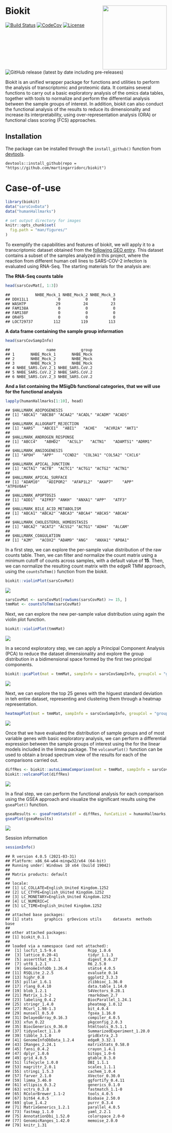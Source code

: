 
# Biokit <img src="man/figures/logo.svg" align="right" height=200 />

[![Build
Status](https://travis-ci.com/martingarridorc/biokit.svg?branch=master)](https://travis-ci.com/martingarridorc/biokit)
[![CodeCov](https://codecov.io/gh/martingarridorc/biokit/branch/master/graph/badge.svg)](https://codecov.io/gh/martingarridorc/biokit/)
[![License](https://img.shields.io/github/license/martingarridorc/biokit.svg?color=yellow)](https://github.com/martingarridorc/biokit/blob/master/LICENSE)
![GitHub release (latest by date including
pre-releases)](https://img.shields.io/github/v/release/martingarridorc/biokit?include_prereleases)

Biokit is an unified wrapper package for functions and utilities to
perform the analysis of transcriptomic and proteomic data. It contains
several functions to carry out a basic exploratory analysis of the omics
data tables, together with tools to normalize and perform the
differential analysis between the sample groups of interest. In
addition, biokit can also conduct the functional analysis of the results
to reduce its dimensionality and increase its interpretability, using
over-representation analysis (ORA) or functional class scoring (FCS)
approaches.

## Installation

The package can be installed through the `install_github()` function
from
[devtools](https://cran.r-project.org/web/packages/devtools/index.html).

    devtools::install_github(repo = "https://github.com/martingarridorc/biokit")

# Case-of-use

``` r
library(biokit)
data("sarsCovData")
data("humanHallmarks")

# set output directory for images
knitr::opts_chunk$set(
  fig.path = "man/figures/"
)
```

To exemplify the capabilities and features of biokit, we will apply it
to a transcriptomic dataset obtained from the [following GEO
entry](https://www.ncbi.nlm.nih.gov/geo/query/acc.cgi?acc=GSE147507).
This dataset contains a subset of the samples analyzed in this project,
where the reaction from different human cell lines to SARS-COV-2
infection is evaluated using RNA-Seq. The starting materials for the
analysis are:

**The RNA-Seq counts table**

``` r
head(sarsCovMat[, 1:3])
```

    ##           NHBE_Mock_1 NHBE_Mock_2 NHBE_Mock_3
    ## DDX11L1             0           0           0
    ## WASH7P             29          24          23
    ## FAM138A             0           0           0
    ## FAM138F             0           0           0
    ## OR4F5               0           0           0
    ## LOC729737         112         119         113

**A data frame containing the sample group information**

``` r
head(sarsCovSampInfo)
```

    ##                name           group
    ## 1       NHBE_Mock_1       NHBE_Mock
    ## 2       NHBE_Mock_2       NHBE_Mock
    ## 3       NHBE_Mock_3       NHBE_Mock
    ## 4 NHBE_SARS.CoV.2_1 NHBE_SARS.CoV.2
    ## 5 NHBE_SARS.CoV.2_2 NHBE_SARS.CoV.2
    ## 6 NHBE_SARS.CoV.2_3 NHBE_SARS.CoV.2

**And a list containing the MSigDb functional categories, that we will
use for the functional analysis**

``` r
lapply(humanHallmarks[1:10], head)
```

    ## $HALLMARK_ADIPOGENESIS
    ## [1] "ABCA1" "ABCB8" "ACAA2" "ACADL" "ACADM" "ACADS"
    ## 
    ## $HALLMARK_ALLOGRAFT_REJECTION
    ## [1] "AARS"   "ABCE1"  "ABI1"   "ACHE"   "ACVR2A" "AKT1"  
    ## 
    ## $HALLMARK_ANDROGEN_RESPONSE
    ## [1] "ABCC4"   "ABHD2"   "ACSL3"   "ACTN1"   "ADAMTS1" "ADRM1"  
    ## 
    ## $HALLMARK_ANGIOGENESIS
    ## [1] "APOH"   "APP"    "CCND2"  "COL3A1" "COL5A2" "CXCL6" 
    ## 
    ## $HALLMARK_APICAL_JUNCTION
    ## [1] "ACTA1" "ACTB"  "ACTC1" "ACTG1" "ACTG2" "ACTN1"
    ## 
    ## $HALLMARK_APICAL_SURFACE
    ## [1] "ADAM10"   "ADIPOR2"  "AFAP1L2"  "AKAP7"    "APP"      "ATP6V0A4"
    ## 
    ## $HALLMARK_APOPTOSIS
    ## [1] "ADD1"  "AIFM3" "ANKH"  "ANXA1" "APP"   "ATF3" 
    ## 
    ## $HALLMARK_BILE_ACID_METABOLISM
    ## [1] "ABCA1" "ABCA2" "ABCA3" "ABCA4" "ABCA5" "ABCA6"
    ## 
    ## $HALLMARK_CHOLESTEROL_HOMEOSTASIS
    ## [1] "ABCA2" "ACAT2" "ACSS2" "ACTG1" "ADH4"  "ALCAM"
    ## 
    ## $HALLMARK_COAGULATION
    ## [1] "A2M"   "ACOX2" "ADAM9" "ANG"   "ANXA1" "APOA1"

In a first step, we can explore the per-sample value distribution of the
raw counts table. Then, we can filter and normalize the count matrix
using a minimum cutoff of counts across samples, with a default value of
**15**. Then, we can normalize the resulting count matrix with the edgeR
TMM approach, using the `countsToTmm()` function from the biokit.

``` r
biokit::violinPlot(sarsCovMat)
```

![](man/figures/unnamed-chunk-5-1.png)<!-- -->

``` r
sarsCovMat <- sarsCovMat[rowSums(sarsCovMat) >= 15, ]
tmmMat <- countsToTmm(sarsCovMat)
```

Next, we can explore the new per-sample value distribution using again
the violin plot function.

``` r
biokit::violinPlot(tmmMat)
```

![](man/figures/unnamed-chunk-6-1.png)<!-- -->

In a second exploratory step, we can apply a Principal Component
Analysis (PCA) to reduce the dataset dimensionality and explore the
group distribution in a bidimensional space formed by the first two
principal components.

``` r
biokit::pcaPlot(mat = tmmMat, sampInfo = sarsCovSampInfo, groupCol = "group")
```

![](man/figures/unnamed-chunk-7-1.png)<!-- -->

Next, we can explore the top 25 genes with the higuest standard
deviation in teh entire dataset, representing and clustering them
through a heatmap representation.

``` r
heatmapPlot(mat = tmmMat, sampInfo = sarsCovSampInfo, groupCol = "group",scaleBy = "row",  nTop = 25)
```

![](man/figures/unnamed-chunk-8-1.png)<!-- -->

Once that we have evaluated the distribution of sample groups and of
most variable genes with basic exploratory analysis, we can perform a
differential expression between the sample groups of interest using the
for the linear models included in the limma package. The `volcanoPlot()`
function can be used to obtain a broad spectrum view of the results for
each of the comparisons carried out.

``` r
diffRes <- biokit::autoLimmaComparison(mat = tmmMat, sampInfo = sarsCovSampInfo, groupCol = "group")
biokit::volcanoPlot(diffRes)
```

![](man/figures/unnamed-chunk-9-1.png)<!-- -->

In a final step, we can perform the functional analysis for each
comparison using the GSEA approach and visualize the significant results
using the `gseaPlot()` function.

``` r
gseaResults <- gseaFromStats(df = diffRes, funCatList = humanHallmarks, rankCol = "logFc", splitCol = "comparison")
gseaPlot(gseaResults)
```

![](man/figures/unnamed-chunk-10-1.png)<!-- -->

Session information

``` r
sessionInfo()
```

    ## R version 4.0.5 (2021-03-31)
    ## Platform: x86_64-w64-mingw32/x64 (64-bit)
    ## Running under: Windows 10 x64 (build 19042)
    ## 
    ## Matrix products: default
    ## 
    ## locale:
    ## [1] LC_COLLATE=English_United Kingdom.1252 
    ## [2] LC_CTYPE=English_United Kingdom.1252   
    ## [3] LC_MONETARY=English_United Kingdom.1252
    ## [4] LC_NUMERIC=C                           
    ## [5] LC_TIME=English_United Kingdom.1252    
    ## 
    ## attached base packages:
    ## [1] stats     graphics  grDevices utils     datasets  methods   base     
    ## 
    ## other attached packages:
    ## [1] biokit_0.1.1
    ## 
    ## loaded via a namespace (and not attached):
    ##  [1] locfit_1.5-9.4              Rcpp_1.0.6                 
    ##  [3] lattice_0.20-41             tidyr_1.1.3                
    ##  [5] assertthat_0.2.1            digest_0.6.27              
    ##  [7] utf8_1.2.1                  R6_2.5.0                   
    ##  [9] GenomeInfoDb_1.26.4         stats4_4.0.5               
    ## [11] RSQLite_2.2.5               evaluate_0.14              
    ## [13] highr_0.8                   ggplot2_3.3.3              
    ## [15] pillar_1.6.1                zlibbioc_1.36.0            
    ## [17] rlang_0.4.10                data.table_1.14.0          
    ## [19] blob_1.2.1                  S4Vectors_0.28.1           
    ## [21] Matrix_1.3-2                rmarkdown_2.7              
    ## [23] labeling_0.4.2              BiocParallel_1.24.1        
    ## [25] stringr_1.4.0               pheatmap_1.0.12            
    ## [27] RCurl_1.98-1.3              bit_4.0.4                  
    ## [29] munsell_0.5.0               fgsea_1.16.0               
    ## [31] DelayedArray_0.16.3         compiler_4.0.5             
    ## [33] xfun_0.22                   pkgconfig_2.0.3            
    ## [35] BiocGenerics_0.36.0         htmltools_0.5.1.1          
    ## [37] tidyselect_1.1.0            SummarizedExperiment_1.20.0
    ## [39] tibble_3.1.0                gridExtra_2.3              
    ## [41] GenomeInfoDbData_1.2.4      edgeR_3.32.1               
    ## [43] IRanges_2.24.1              matrixStats_0.58.0         
    ## [45] fansi_0.4.2                 crayon_1.4.1               
    ## [47] dplyr_1.0.6                 bitops_1.0-6               
    ## [49] grid_4.0.5                  gtable_0.3.0               
    ## [51] lifecycle_1.0.0             DBI_1.1.1                  
    ## [53] magrittr_2.0.1              scales_1.1.1               
    ## [55] stringi_1.5.3               cachem_1.0.4               
    ## [57] farver_2.1.0                XVector_0.30.0             
    ## [59] limma_3.46.0                ggfortify_0.4.11           
    ## [61] ellipsis_0.3.2              generics_0.1.0             
    ## [63] vctrs_0.3.8                 fastmatch_1.1-0            
    ## [65] RColorBrewer_1.1-2          tools_4.0.5                
    ## [67] bit64_4.0.5                 Biobase_2.50.0             
    ## [69] glue_1.4.2                  purrr_0.3.4                
    ## [71] MatrixGenerics_1.2.1        parallel_4.0.5             
    ## [73] fastmap_1.1.0               yaml_2.2.1                 
    ## [75] AnnotationDbi_1.52.0        colorspace_2.0-0           
    ## [77] GenomicRanges_1.42.0        memoise_2.0.0              
    ## [79] knitr_1.31
